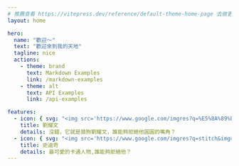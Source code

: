 ```yaml
---
# 推薦查看 https://vitepress.dev/reference/default-theme-home-page 去做更細部的設定
layout: home

hero:
  name: "歡迎～"
  text: "歡迎來到我的天地"
  tagline: nice
  actions:
    - theme: brand
      text: Markdown Examples
      link: /markdown-examples
    - theme: alt
      text: API Examples
      link: /api-examples

features:
  - icon: { svg: "<img src='https://www.google.com/imgres?q=%E5%8A%89%E8%80%80%E6%96%87&imgurl=https%3A%2F%2Flookaside.instagram.com%2Fseo%2Fgoogle_widget%2Fcrawler%2F%3Fmedia_id%3D3586683606787797328&imgrefurl=https%3A%2F%2Fwww.instagram.com%2Fp%2FDHGdb_GTMFb%2F&docid=29IeFCy23mc2FM&tbnid=we-H3ReptxrngM&vet=12ahUKEwiJttT2gdCOAxUkia8BHbDVCP0QM3oECCsQAA..i&w=1440&h=1800&hcb=2&ved=2ahUKEwiJttT2gdCOAxUkia8BHbDVCP0QM3oECCsQAA' alt='Yao_Wen' width='80%' height='80%' />"}
    title: 劉耀文
    details: 沒錯，它就是狼狗劉耀文，誰能夠拒絕他圓圓的嘴角？
  - icon: { svg: "<img src='https://www.google.com/imgres?q=stitch&imgurl=https%3A%2F%2Fi.pinimg.com%2F736x%2Fe1%2F1d%2Ffb%2Fe11dfbc63c8652f7d202ca31db374403.jpg&imgrefurl=https%3A%2F%2Fwww.pinterest.com%2Fpin%2F623185667181420597%2F&docid=dV1AWjIO-nr8cM&tbnid=2S8GIxhnR6iBwM&vet=12ahUKEwjNzKKF_8-OAxURnK8BHedICT8QM3oECCQQAA..i&w=720&h=988&hcb=2&ved=2ahUKEwjNzKKF_8-OAxURnK8BHedICT8QM3oECCQQAA' alt='Stitch' width='80%' height='80%' />" }
    title: 史迪奇
    details: 最可愛的卡通人物,誰能夠拒絕他？
---
```


